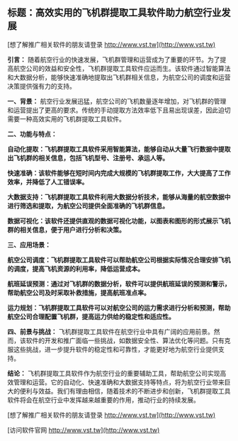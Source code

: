 ## **标题：高效实用的飞机群提取工具软件助力航空行业发展**

[想了解推广相关软件的朋友请登录 http://www.vst.tw](http://www.vst.tw)

**引言：**
随着航空行业的快速发展，飞机群管理和运营成为了重要的环节。为了提高航空公司的效益和安全性，飞机群提取工具软件应运而生。该软件通过智能算法和大数据分析，能够快速准确地提取出飞机群相关信息，为航空公司的调度和运营决策提供强有力的支持。

**一、背景：**
航空行业发展迅猛，航空公司的飞机数量逐年增加，对飞机群的管理和运营提出了更高的要求。传统的手动提取方法效率低下且易出现误差，因此迫切需要一种高效实用的飞机群提取工具软件。

**二、功能与特点：**

**自动化提取：飞机群提取工具软件采用智能算法，能够自动从大量飞行数据中提取出飞机群的相关信息，包括飞机型号、注册号、承运人等。**

**快速准确：该软件能够在短时间内完成大规模的飞机群提取工作，大大提高了工作效率，并降低了人工错误率。**

**大数据支持：飞机群提取工具软件利用大数据分析技术，能够从海量的航空数据中进行筛选和提取，为航空公司提供全面准确的飞机群信息。**

**数据可视化：该软件还提供直观的数据可视化功能，以图表和图形的形式展示飞机群的相关信息，便于用户进行分析和决策。**

**三、应用场景：**

**航空公司调度：飞机群提取工具软件可以帮助航空公司根据实际情况合理安排飞机的调度，提高飞机资源的利用率，降低运营成本。**

**航班延误预测：通过对飞机群的数据分析，软件可以提供航班延误的预测和警示，帮助航空公司及时采取补救措施，提高航班准点率。**

**运力规划：飞机群提取工具软件可以对航空公司的运力需求进行分析和预测，帮助航空公司合理配置飞机群，提高运力供给的稳定性和适应性。**

**四、前景与挑战：**
飞机群提取工具软件在航空行业中具有广阔的应用前景。然而，该软件的开发和推广面临一些挑战，如数据安全性、算法优化等问题。只有克服这些挑战，进一步提升软件的稳定性和可靠性，才能更好地为航空行业提供支持。

**结论：**
飞机群提取工具软件作为航空行业的重要辅助工具，帮助航空公司实现高效管理和运营。它的自动化、快速准确和大数据支持等特点，将为航空行业带来巨大的便利与效益。我们有理由相信，随着技术的不断进步和创新，飞机群提取工具软件将会在航空行业中发挥越来越重要的作用，推动行业的持续发展。

[想了解推广相关软件的朋友请登录 http://www.vst.tw](http://www.vst.tw)


[访问软件官网 http://www.vst.tw](http://www.vst.tw)
